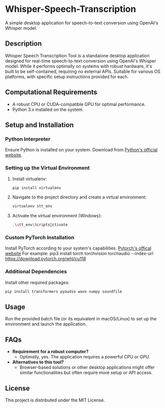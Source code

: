 # Whisper-Speech-Transcription
A simple desktop application for speech-to-text conversion using OpenAI's Whisper model.

## Description
Whisper Speech Transcription Tool is a standalone desktop application designed for real-time speech-to-text conversion using OpenAI's Whisper model. While it performs optimally on systems with robust hardware, it's built to be self-contained, requiring no external APIs. Suitable for various OS platforms, with specific setup instructions provided for each.

## Computational Requirements
- A robust CPU or CUDA-compatible GPU for optimal performance.
- Python 3.x installed on the system.

## Setup and Installation

### Python Interpreter
Ensure Python is installed on your system. Download from [Python's official website](https://www.python.org/downloads/).

### Setting up the Virtual Environment
1. Install virtualenv:
   ```bash
   pip install virtualenv
   ```
2. Navigate to the project directory and create a virtual environment:
   ```bash
   virtualenv stt_env
   ```
3. Activate the virtual environment (Windows):
   ```bash
   .\stt_env\Scriptsctivate
   ```

### Custom PyTorch Installation
Install PyTorch according to your system's capabilities. [Pytorch's offical website](https://pytorch.org/)
For example: pip3 install torch torchvision torchaudio --index-url https://download.pytorch.org/whl/cu118

### Additional Dependencies
Install other required packages:
```bash
pip install transformers pyaudio wave numpy soundfile
```

## Usage
Run the provided batch file (or its equivalent in macOS/Linux) to set up the environment and launch the application.

## FAQs
- **Requirement for a robust computer?**
  - Optimally, yes. The application requires a powerful CPU or GPU.
- **Alternatives to this tool?**
  - Browser-based solutions or other desktop applications might offer similar functionalities but often require more setup or API access.

## License
This project is distributed under the MIT License.
